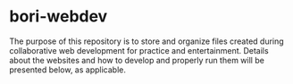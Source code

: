 # bori-webdev

The purpose of this repository is to store and organize files created during collaborative web development for practice and entertainment. Details about the websites and how to develop and properly run them will be presented below, as applicable.